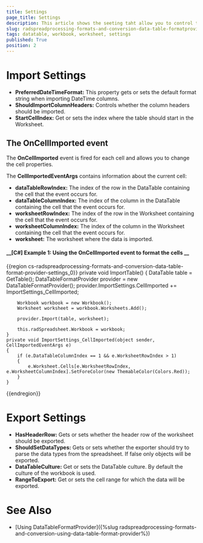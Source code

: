```yaml
---
title: Settings
page_title: Settings
description: This article shows the seeting taht allow you to control the dataTable import/export operations. 
slug: radspreadprocessing-formats-and-conversion-data-table-formatprovider-settings
tags: datatable, workbook, worksheet, settings
published: True
position: 2
---
```



# Import Settings

* __PreferredDateTimeFormat:__ This property gets or sets the default format string when importing DateTime columns.
* __ShouldImportColumnHeaders:__ Controls whether the column headers should be imported. 
* __StartCellIndex:__ Get or sets the index where the table should start in the Worksheet.

## The OnCellImported event

The __OnCellImported__  event is fired for each cell and allows you to change the cell properties.

The __CellImportedEventArgs__ contains information about the current cell:
*  __dataTableRowIndex:__ The index of the row in the DataTable containing the cell that the event occurs for.
*  __dataTableColumnIndex:__ The index of the column in the DataTable containing the cell that the event occurs for.
*  __worksheetRowIndex:__ The index of the row in the Worksheet containing the cell that the event occurs for.
*  __worksheetColumnIndex:__ The index of the column in the Worksheet containing the cell that the event occurs for.
*  __worksheet:__ The worksheet where the data is imported.


#### __[C#] Example 1: Using the OnCellImported event to format the cells __

{{region cs-radspreadprocessing-formats-and-conversion-data-table-format-provider-settings_0}}
	private void ImportTable()
    {
        DataTable table = GetTable();
        DataTableFormatProvider provider = new DataTableFormatProvider();
        provider.ImportSettings.CellImported += ImportSettings_CellImported;

        Workbook workbook = new Workbook();
        Worksheet worksheet = workbook.Worksheets.Add();

        provider.Import(table, worksheet);

        this.radSpreadsheet.Workbook = workbook;
    }
    private void ImportSettings_CellImported(object sender, CellImportedEventArgs e)
    {
        if (e.DataTableColumnIndex == 1 && e.WorksheetRowIndex > 1)
        {
            e.Worksheet.Cells[e.WorksheetRowIndex, e.WorksheetColumnIndex].SetForeColor(new ThemableColor(Colors.Red));
        }
    }

{{endregion}}
 
# Export Settings

* __HasHeaderRow:__ Gets or sets whether the header row of the worksheet should be exported.
* __ShouldSetDataTypes:__ Gets or sets whether the exporter should try to parse the data types from the spreadsheet. If false only objects will be exported.
* __DataTableCulture:__ Get or sets the DataTable culture. By default the culture of the workbook is used.
* __RangeToExport:__ Get or sets the cell range for which the data will be exported.

# See Also

* [Using DataTableFormatProvider]({%slug radspreadprocessing-formats-and-conversion-using-data-table-format-provider%})